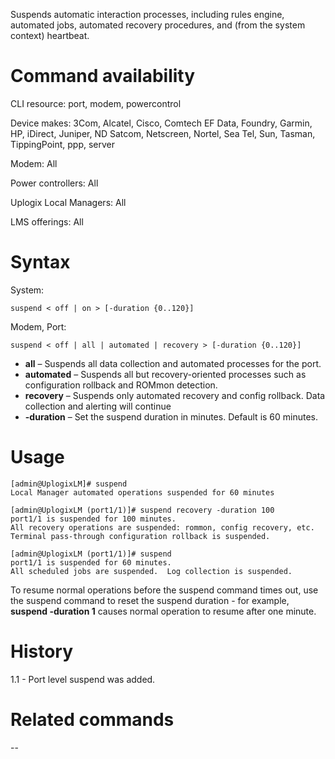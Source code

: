 <!-- 5.4 -->

Suspends automatic interaction processes, including rules engine, automated jobs, automated recovery procedures, and (from the system context) heartbeat.

# Command availability 

CLI resource: port, modem, powercontrol

Device makes: 3Com, Alcatel, Cisco, Comtech EF Data, Foundry, Garmin, HP, iDirect, Juniper, ND Satcom, Netscreen, Nortel, Sea Tel, Sun, Tasman, TippingPoint, ppp, server

Modem: All

Power controllers: All

Uplogix Local Managers: All

LMS offerings: All

# Syntax 

System:

```
suspend < off | on > [-duration {0..120}]
```
Modem, Port: 
```
suspend < off | all | automated | recovery > [-duration {0..120}] 
```

- **all** – Suspends all data collection and automated processes for the port.
- **automated** – Suspends all but recovery-oriented processes such as configuration rollback and ROMmon detection.
- **recovery** – Suspends only automated recovery and config rollback. Data collection and alerting will continue 
- **-duration** – Set the suspend duration in minutes. Default is 60 minutes.

# Usage  

```
[admin@UplogixLM]# suspend
Local Manager automated operations suspended for 60 minutes
```
```
[admin@UplogixLM (port1/1)]# suspend recovery -duration 100
port1/1 is suspended for 100 minutes.
All recovery operations are suspended: rommon, config recovery, etc.
Terminal pass-through configuration rollback is suspended.
```
```
[admin@UplogixLM (port1/1)]# suspend
port1/1 is suspended for 60 minutes.
All scheduled jobs are suspended.  Log collection is suspended.
```
To resume normal operations before the suspend command times out, use the suspend command to reset the suspend duration - for example, **suspend -duration 1** causes normal operation to resume after one minute.

# History 

1.1 - Port level suspend was added.

# Related commands 
--
